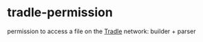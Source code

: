 # tradle-permission

permission to access a file on the [Tradle](https://github.com/tradle/wiki) network: builder + parser
